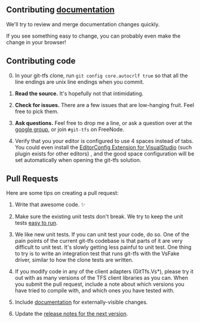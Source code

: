 ## Contributing [documentation](https://github.com/git-tfs/git-tfs/tree/master/doc)

We'll try to review and merge documentation changes quickly.

If you see something easy to change, you can probably even make the change in your browser!

## Contributing code

0. In your git-tfs clone, run `git config core.autocrlf true` so that all the line endings are unix line endings when you commit.

1. **Read the source.** It's hopefully not that intimidating.

2. **Check for issues.** There are a few issues that are low-hanging fruit. Feel free to pick them.

3. **Ask questions.** Feel free to drop me a line, or ask a question over at the [google group](http://groups.google.com/group/git-tfs-dev/), or join `#git-tfs` on FreeNode.

4. Verify that you your editor is configured to use 4 spaces instead of tabs. You could even install the [EditorConfig Extension for VisualStudio](http://visualstudiogallery.msdn.microsoft.com/c8bccfe2-650c-4b42-bc5c-845e21f96328) (such plugin exists for other editors) , and the good space configuration will be set automatically when opening the git-tfs solution.


## Pull Requests

Here are some tips on creating a pull request:

1. Write that awesome code. :sparkles:

2. Make sure the existing unit tests don't break. We try to keep the unit tests
[easy to run](https://github.com/git-tfs/git-tfs/blob/master/doc/running-the-unit-tests.md).

3. We like new unit tests. If you can unit test your code, do so.
One of the pain points of the current git-tfs codebase is that parts of it are very difficult to unit test.
It's slowly getting less painful to unit test. One thing to try is to write an integration test
that runs git-tfs with the VsFake driver, similar to how the clone tests are written.

4. If you modify code in any of the client adapters (GitTfs.Vs*), please try it out with as many versions of the TFS client libraries as you can.
When you submit the pull request, include a note about which versions you have tried to compile with, and which ones you have tested with.

5. Include [documentation](https://github.com/git-tfs/git-tfs/tree/master/doc) for externally-visible changes.

6. Update the [release notes for the next version](https://github.com/git-tfs/git-tfs/tree/master/doc/release-notes).
